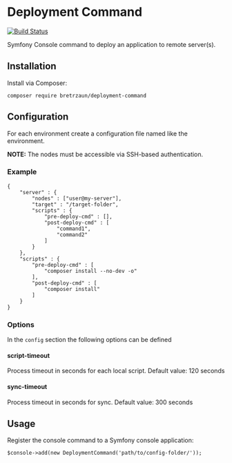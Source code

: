 # Deployment Command

[![Build Status](https://travis-ci.org/bretrzaun/DeploymentCommand.svg?branch=master)](https://travis-ci.org/bretrzaun/DeploymentCommand)

Symfony Console command to deploy an application to remote server(s).

## Installation

Install via Composer:

```composer require bretrzaun/deployment-command```

## Configuration

For each environment create a configuration file named like the environment.

**NOTE:** The nodes must be accessible via SSH-based authentication.

### Example

```
{
    "server" : {
        "nodes" : ["user@my-server"],
        "target" : "/target-folder",
        "scripts" : {
            "pre-deploy-cmd" : [],
            "post-deploy-cmd" : [
                "command1",
                "command2"
            ]
        }
    },
    "scripts" : {
        "pre-deploy-cmd" : [
            "composer install --no-dev -o"
        ],
        "post-deploy-cmd" : [
            "composer install"
        ]
    }
}
```

### Options

In the `config` section the following options can be defined

#### script-timeout

Process timeout in seconds for each local script. Default value: 120 seconds

#### sync-timeout

Process timeout in seconds for sync. Default value: 300 seconds


## Usage

Register the console command to a Symfony console application:

```
$console->add(new DeploymentCommand('path/to/config-folder/'));
```
